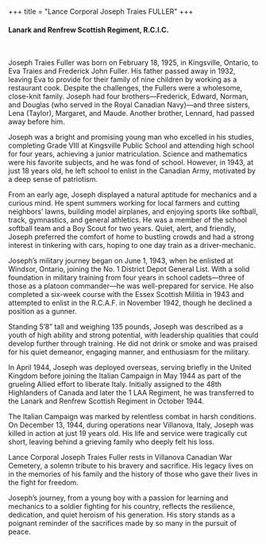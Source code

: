 +++
title = "Lance Corporal Joseph Traies FULLER"
+++

#### Lanark and Renfrew Scottish Regiment, R.C.I.C.
<br>


Joseph Traies Fuller was born on February 18, 1925, in Kingsville, Ontario, to Eva Traies and Frederick John Fuller. His father passed away in 1932, leaving Eva to provide for their family of nine children by working as a restaurant cook. Despite the challenges, the Fullers were a wholesome, close-knit family. Joseph had four brothers—Frederick, Edward, Norman, and Douglas (who served in the Royal Canadian Navy)—and three sisters, Lena (Taylor), Margaret, and Maude. Another brother, Lennard, had passed away before him.

Joseph was a bright and promising young man who excelled in his studies, completing Grade VIII at Kingsville Public School and attending high school for four years, achieving a junior matriculation. Science and mathematics were his favorite subjects, and he was fond of school. 
However, in 1943, at just 18 years old, he left school to enlist in the Canadian Army, motivated by a deep sense of patriotism.

From an early age, Joseph displayed a natural aptitude for mechanics and a curious mind. He spent summers working for local farmers and cutting neighbors’ lawns, building model airplanes, and enjoying sports like softball, track, gymnastics, and general athletics. He was a member of the school softball team and a Boy Scout for two years. Quiet, alert, and friendly, Joseph preferred the comfort of home to bustling crowds and had a strong interest in tinkering with cars, hoping to one day train as a driver-mechanic.

Joseph’s military journey began on June 1, 1943, when he enlisted at Windsor, Ontario, joining the No. 1 District Depot General List. With a solid foundation in military training from four years in school cadets—three of those as a platoon commander—he was well-prepared for service. He also completed a six-week course with the Essex Scottish Militia in 1943 and attempted to enlist in the R.C.A.F. in November 1942, though he declined a position as a gunner.

Standing 5’8” tall and weighing 135 pounds, Joseph was described as a youth of high ability and strong potential, with leadership qualities that could develop further through training. He did not drink or smoke and was praised for his quiet demeanor, engaging manner, and enthusiasm for the military.

In April 1944, Joseph was deployed overseas, serving briefly in the United Kingdom before joining the Italian Campaign in May 1944 as part of the grueling Allied effort to liberate Italy. Initially assigned to the 48th Highlanders of Canada and later the 1 LAA Regiment, he was transferred to the Lanark and Renfrew Scottish Regiment in October 1944.

The Italian Campaign was marked by relentless combat in harsh conditions. On December 13, 1944, during operations near Villanova, Italy, Joseph was killed in action at just 19 years old. His life and service were tragically cut short, leaving behind a grieving family who deeply felt his loss.

Lance Corporal Joseph Traies Fuller rests in Villanova Canadian War Cemetery, a solemn tribute to his bravery and sacrifice. His legacy lives on in the memories of his family and the history of those who gave their lives in the fight for freedom.

Joseph’s journey, from a young boy with a passion for learning and mechanics to a soldier fighting for his country, reflects the resilience, dedication, and quiet heroism of his generation. 
His story stands as a poignant reminder of the sacrifices made by so many in the pursuit of peace.
